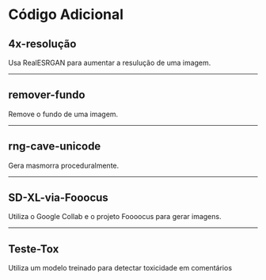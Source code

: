 # Código Adicional

## 4x-resolução

Usa RealESRGAN para aumentar a resulução de uma imagem.

---

## remover-fundo

Remove o fundo de uma imagem.

---

## rng-cave-unicode

Gera masmorra proceduralmente.

---

## SD-XL-via-Fooocus

Utiliza o Google Collab e o projeto Foooocus para gerar imagens.

---

## Teste-Tox

Utiliza um modelo treinado para detectar toxicidade em comentários
